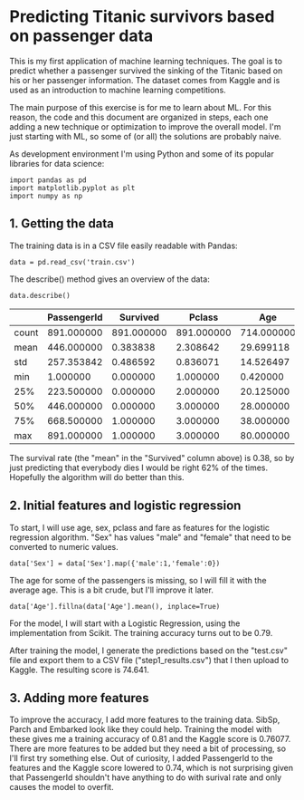 # Predicting Titanic survivors based on passenger data

This is my first application of machine learning techniques. The goal is to
predict whether a passenger survived the sinking of the Titanic based on his
or her passenger information. The dataset comes from Kaggle and is used as
an introduction to machine learning competitions.

The main purpose of this exercise is for me to learn about ML. For this reason,
the code and this document are organized in steps, each one adding a new
technique or optimization to improve the overall model. I'm just starting
with ML, so some of (or all) the solutions are probably naive.

As development environment I'm using Python and some of its popular libraries
for data science:

```
import pandas as pd
import matplotlib.pyplot as plt
import numpy as np
```

## 1. Getting the data

The training data is in a CSV file easily readable with Pandas:

```
data = pd.read_csv('train.csv')
```

The describe() method gives an overview of the data:

```
data.describe()
```

| | PassengerId | Survived | Pclass | Age | SibSp | Parch | Fare |
|-|-------------|----------|--------|-----|-------|-------|------|
| count | 891.000000 | 891.000000 | 891.000000 | 714.000000 | 891.000000 | 891.000000 | 891.000000 |
| mean | 446.000000 | 0.383838 | 2.308642 | 29.699118 | 0.523008 | 0.381594 | 32.204208 |
| std | 257.353842 | 0.486592 | 0.836071 | 14.526497 | 1.102743 | 0.806057 | 49.693429 |
| min | 1.000000 | 0.000000 | 1.000000 | 0.420000 | 0.000000 | 0.000000 | 0.000000 |
| 25% | 223.500000 | 0.000000 | 2.000000 | 20.125000 | 0.000000 | 0.000000 | 7.910400 |
| 50% | 446.000000 | 0.000000 | 3.000000 | 28.000000 | 0.000000 | 0.000000 |  14.454200 |
| 75% | 668.500000 | 1.000000 | 3.000000 | 38.000000 | 1.000000 | 0.000000 |  31.000000 |
| max | 891.000000 | 1.000000 | 3.000000 | 80.000000 | 8.000000 | 6.000000 | 512.329200 |

The survival rate (the "mean" in the "Survived" column above) is 0.38, so by
just predicting that everybody dies I would be right 62% of the times.
Hopefully the algorithm will do better than this.

## 2. Initial features and logistic regression

To start, I will use age, sex, pclass and fare as features for the logistic
regression algorithm. "Sex" has values "male" and "female" that need to be
converted to numeric values.

```
data['Sex'] = data['Sex'].map({'male':1,'female':0})
```

The age for some of the passengers is missing, so I will fill it with the
average age. This is a bit crude, but I'll improve it later.

```
data['Age'].fillna(data['Age'].mean(), inplace=True)
```

For the model, I will start with a Logistic Regression, using the
implementation from Scikit. The training accuracy turns out to be 0.79.

After training the model, I generate the predictions based on the "test.csv"
file and export them to a CSV file ("step1_results.csv") that I then upload to Kaggle. The resulting score is 74.641.

## 3. Adding more features

To improve the accuracy, I add more features to the training data. SibSp, Parch
and Embarked look like they could help. Training the model with these gives me
a training accuracy of 0.81 and the Kaggle score is 0.76077. There are more
features to be added but they need a bit of processing, so I'll first try
something else. Out of curiosity, I added PassengerId to the features and the
Kaggle score lowered to 0.74, which is not surprising given that PassengerId
shouldn't have anything to do with surival rate and only causes the model to
overfit.
